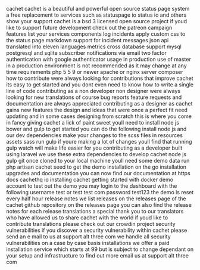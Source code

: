 cachet cachet is a beautiful and powerful open source status page system a free replacement to services such as statuspage io status io and others show your support cachet is a bsd 3 licensed open source project if youd like to support future development check out the patreon campaign features list your services components log incidents apply custom css to the status page markdown support for incident messages json api translated into eleven languages metrics cross database support mysql postgresql and sqlite subscriber notifications via email two factor authentication with google authenticator usage in production use of master in a production environment is not recommended as it may change at any time requirements php 5 5 9 or newer apache or nginx server composer how to contribute were always looking for contributions that improve cachet its easy to get started and you dont even need to know how to write a single line of code contributing as a non developer non designer were always looking for new translations of course bug reports feature requests and documentation are always appreciated contributing as a designer as cachet gains new features the design and ideas that were once a perfect fit need updating and in some cases designing from scratch this is where you come in fancy giving cachet a lick of paint sweet youll need to install node js bower and gulp to get started you can do the following install node js and our dev dependencies make your changes to the scss files in resources assets sass run gulp if youre making a lot of changes youll find that running gulp watch will make life easier for you contributing as a developer built using laravel we use these extra dependencies to develop cachet node js gulp git once cloned to your local machine youll need some demo data run php artisan cachet seed to get the demo installation on the go installation upgrades and documentation you can now find our documentation at https docs cachethq io installing cachet getting started with docker demo account to test out the demo you may login to the dashboard with the following username test or test test com password test123 the demo is reset every half hour release notes we list releases on the releases page of the cachet github repository on the releases page you can also find the release notes for each release translations a special thank you to our translators who have allowed us to share cachet with the world if youd like to contribute translations please check out our crowdin project security vulnerabilities if you discover a security vulnerability within cachet please send an e mail to us at support alt three com we handle all security vulnerabilities on a case by case basis installations we offer a paid installation service which starts at 99 but is subject to change dependant on your setup and infrastructure to find out more email us at support alt three com